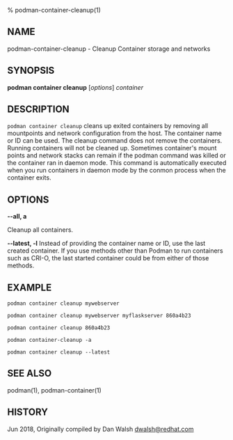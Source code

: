 % podman-container-cleanup(1)

## NAME
podman\-container\-cleanup - Cleanup Container storage and networks

## SYNOPSIS
**podman container cleanup** [*options*] *container*

## DESCRIPTION
`podman container cleanup` cleans up exited containers by removing all mountpoints and network configuration from the host.  The container name or ID can be used.  The cleanup command does not remove the containers.  Running containers will not be cleaned up.
Sometimes container's mount points and network stacks can remain if the podman command was killed or the container ran in daemon mode.  This command is automatically executed when you run containers in daemon mode by the conmon process when the container exits.

## OPTIONS

**--all, a**

Cleanup all containers.

**--latest, -l**
Instead of providing the container name or ID, use the last created container. If you use methods other than Podman
to run containers such as CRI-O, the last started container could be from either of those methods.
## EXAMPLE

`podman container cleanup mywebserver`

`podman container cleanup mywebserver myflaskserver 860a4b23`

`podman container cleanup 860a4b23`

`podman container-cleanup -a`

`podman container cleanup --latest`

## SEE ALSO
podman(1), podman-container(1)

## HISTORY
Jun 2018, Originally compiled by Dan Walsh <dwalsh@redhat.com>
